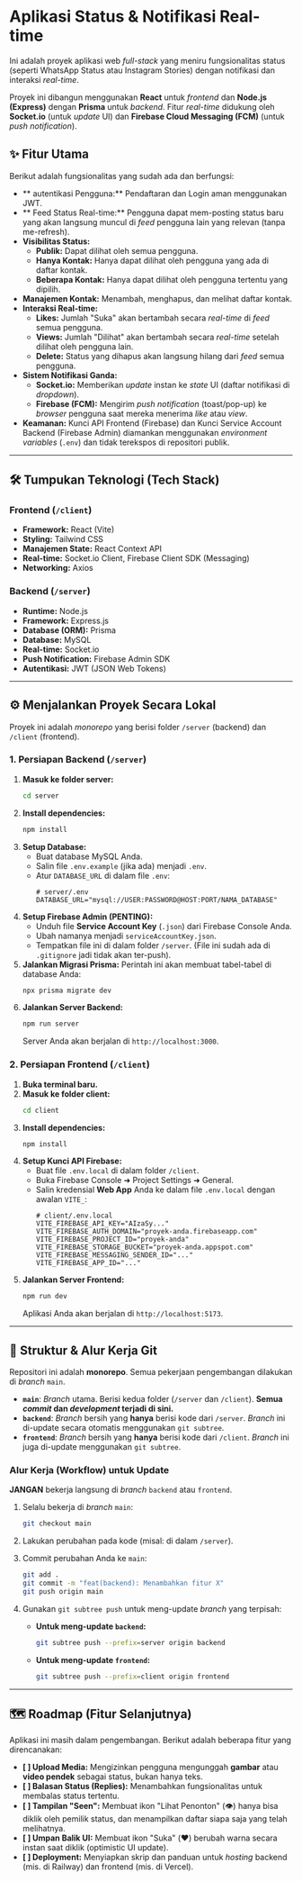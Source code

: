 # Aplikasi Status & Notifikasi Real-time

Ini adalah proyek aplikasi web *full-stack* yang meniru fungsionalitas status (seperti WhatsApp Status atau Instagram Stories) dengan notifikasi dan interaksi *real-time*.

Proyek ini dibangun menggunakan **React** untuk *frontend* dan **Node.js (Express)** dengan **Prisma** untuk *backend*. Fitur *real-time* didukung oleh **Socket.io** (untuk *update* UI) dan **Firebase Cloud Messaging (FCM)** (untuk *push notification*).

## ✨ Fitur Utama

Berikut adalah fungsionalitas yang sudah ada dan berfungsi:

  * \*\* autentikasi Pengguna:\*\* Pendaftaran dan Login aman menggunakan JWT.
  * \*\* Feed Status Real-time:\*\* Pengguna dapat mem-posting status baru yang akan langsung muncul di *feed* pengguna lain yang relevan (tanpa me-refresh).
  * **Visibilitas Status:**
      * **Publik:** Dapat dilihat oleh semua pengguna.
      * **Hanya Kontak:** Hanya dapat dilihat oleh pengguna yang ada di daftar kontak.
      * **Beberapa Kontak:** Hanya dapat dilihat oleh pengguna tertentu yang dipilih.
  * **Manajemen Kontak:** Menambah, menghapus, dan melihat daftar kontak.
  * **Interaksi Real-time:**
      * **Likes:** Jumlah "Suka" akan bertambah secara *real-time* di *feed* semua pengguna.
      * **Views:** Jumlah "Dilihat" akan bertambah secara *real-time* setelah dilihat oleh pengguna lain.
      * **Delete:** Status yang dihapus akan langsung hilang dari *feed* semua pengguna.
  * **Sistem Notifikasi Ganda:**
      * **Socket.io:** Memberikan *update* instan ke *state* UI (daftar notifikasi di *dropdown*).
      * **Firebase (FCM):** Mengirim *push notification* (toast/pop-up) ke *browser* pengguna saat mereka menerima *like* atau *view*.
  * **Keamanan:** Kunci API Frontend (Firebase) dan Kunci Service Account Backend (Firebase Admin) diamankan menggunakan *environment variables* (`.env`) dan tidak terekspos di repositori publik.

-----

## 🛠️ Tumpukan Teknologi (Tech Stack)

### Frontend (`/client`)

  * **Framework:** React (Vite)
  * **Styling:** Tailwind CSS
  * **Manajemen State:** React Context API
  * **Real-time:** Socket.io Client, Firebase Client SDK (Messaging)
  * **Networking:** Axios

### Backend (`/server`)

  * **Runtime:** Node.js
  * **Framework:** Express.js
  * **Database (ORM):** Prisma
  * **Database:** MySQL
  * **Real-time:** Socket.io
  * **Push Notification:** Firebase Admin SDK
  * **Autentikasi:** JWT (JSON Web Tokens)

-----

## ⚙️ Menjalankan Proyek Secara Lokal

Proyek ini adalah *monorepo* yang berisi folder `/server` (backend) dan `/client` (frontend).

### 1\. Persiapan Backend (`/server`)

1.  **Masuk ke folder server:**
    ```bash
    cd server
    ```
2.  **Install dependencies:**
    ```bash
    npm install
    ```
3.  **Setup Database:**
      * Buat database MySQL Anda.
      * Salin file `.env.example` (jika ada) menjadi `.env`.
      * Atur `DATABASE_URL` di dalam file `.env`:
        ```env
        # server/.env
        DATABASE_URL="mysql://USER:PASSWORD@HOST:PORT/NAMA_DATABASE"
        ```
4.  **Setup Firebase Admin (PENTING):**
      * Unduh file **Service Account Key** (`.json`) dari Firebase Console Anda.
      * Ubah namanya menjadi `serviceAccountKey.json`.
      * Tempatkan file ini di dalam folder `/server`. (File ini sudah ada di `.gitignore` jadi tidak akan ter-push).
5.  **Jalankan Migrasi Prisma:**
    Perintah ini akan membuat tabel-tabel di database Anda:
    ```bash
    npx prisma migrate dev
    ```
6.  **Jalankan Server Backend:**
    ```bash
    npm run server 
    ```
    Server Anda akan berjalan di `http://localhost:3000`.

### 2\. Persiapan Frontend (`/client`)

1.  **Buka terminal baru.**
2.  **Masuk ke folder client:**
    ```bash
    cd client
    ```
3.  **Install dependencies:**
    ```bash
    npm install
    ```
4.  **Setup Kunci API Firebase:**
      * Buat file `.env.local` di dalam folder `/client`.
      * Buka Firebase Console ➜ Project Settings ➜ General.
      * Salin kredensial **Web App** Anda ke dalam file `.env.local` dengan awalan `VITE_`:
        ```env
        # client/.env.local
        VITE_FIREBASE_API_KEY="AIzaSy..."
        VITE_FIREBASE_AUTH_DOMAIN="proyek-anda.firebaseapp.com"
        VITE_FIREBASE_PROJECT_ID="proyek-anda"
        VITE_FIREBASE_STORAGE_BUCKET="proyek-anda.appspot.com"
        VITE_FIREBASE_MESSAGING_SENDER_ID="..."
        VITE_FIREBASE_APP_ID="..."
        ```
5.  **Jalankan Server Frontend:**
    ```bash
    npm run dev
    ```
    Aplikasi Anda akan berjalan di `http://localhost:5173`.

-----

## 📂 Struktur & Alur Kerja Git

Repositori ini adalah **monorepo**. Semua pekerjaan pengembangan dilakukan di *branch* `main`.

  * **`main`**: *Branch* utama. Berisi kedua folder (`/server` dan `/client`). **Semua *commit* dan *development* terjadi di sini.**
  * **`backend`**: *Branch* bersih yang **hanya** berisi kode dari `/server`. *Branch* ini di-update secara otomatis menggunakan `git subtree`.
  * **`frontend`**: *Branch* bersih yang **hanya** berisi kode dari `/client`. *Branch* ini juga di-update menggunakan `git subtree`.

### Alur Kerja (Workflow) untuk Update

**JANGAN** bekerja langsung di *branch* `backend` atau `frontend`.

1.  Selalu bekerja di *branch* `main`:

    ```bash
    git checkout main
    ```

2.  Lakukan perubahan pada kode (misal: di dalam `/server`).

3.  Commit perubahan Anda ke `main`:

    ```bash
    git add .
    git commit -m "feat(backend): Menambahkan fitur X"
    git push origin main
    ```

4.  Gunakan `git subtree push` untuk meng-update *branch* yang terpisah:

      * **Untuk meng-update `backend`:**
        ```bash
        git subtree push --prefix=server origin backend
        ```
      * **Untuk meng-update `frontend`:**
        ```bash
        git subtree push --prefix=client origin frontend
        ```

-----

## 🗺️ Roadmap (Fitur Selanjutnya)

Aplikasi ini masih dalam pengembangan. Berikut adalah beberapa fitur yang direncanakan:

  * **[ ] Upload Media:** Mengizinkan pengguna mengunggah **gambar** atau **video pendek** sebagai status, bukan hanya teks.
  * **[ ] Balasan Status (Replies):** Menambahkan fungsionalitas untuk membalas status tertentu.
  * **[ ] Tampilan "Seen":** Membuat ikon "Lihat Penonton" (👁️) hanya bisa diklik oleh pemilik status, dan menampilkan daftar siapa saja yang telah melihatnya.
  * **[ ] Umpan Balik UI:** Membuat ikon "Suka" (❤️) berubah warna secara instan saat diklik (optimistic UI update).
  * **[ ] Deployment:** Menyiapkan skrip dan panduan untuk *hosting* backend (mis. di Railway) dan frontend (mis. di Vercel).
